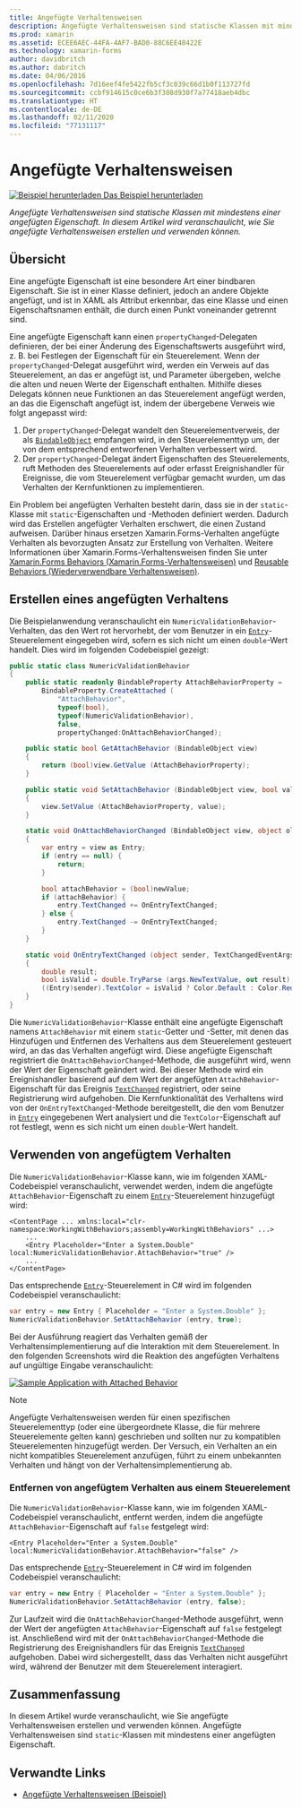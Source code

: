 ```yaml
---
title: Angefügte Verhaltensweisen
description: Angefügte Verhaltensweisen sind statische Klassen mit mindestens einer angefügten Eigenschaft. In diesem Artikel wird veranschaulicht, wie Sie angefügte Verhaltensweisen erstellen und verwenden können.
ms.prod: xamarin
ms.assetid: ECEE6AEC-44FA-4AF7-BAD0-88C6EE48422E
ms.technology: xamarin-forms
author: davidbritch
ms.author: dabritch
ms.date: 04/06/2016
ms.openlocfilehash: 7d16eef4fe5422fb5cf3c039c66d1b0f113727fd
ms.sourcegitcommit: ccbf914615c0ce6b3f308d930f7a77418aeb4dbc
ms.translationtype: HT
ms.contentlocale: de-DE
ms.lasthandoff: 02/11/2020
ms.locfileid: "77131117"
---
```

# <a name="attached-behaviors"></a>Angefügte Verhaltensweisen

[![Beispiel herunterladen](~/media/shared/download.png) Das Beispiel herunterladen](https://docs.microsoft.com/samples/xamarin/xamarin-forms-samples/behaviors-attachednumericvalidationbehavior)

_Angefügte Verhaltensweisen sind statische Klassen mit mindestens einer angefügten Eigenschaft. In diesem Artikel wird veranschaulicht, wie Sie angefügte Verhaltensweisen erstellen und verwenden können._

## <a name="overview"></a>Übersicht

Eine angefügte Eigenschaft ist eine besondere Art einer bindbaren Eigenschaft. Sie ist in einer Klasse definiert, jedoch an andere Objekte angefügt, und ist in XAML als Attribut erkennbar, das eine Klasse und einen Eigenschaftsnamen enthält, die durch einen Punkt voneinander getrennt sind.

Eine angefügte Eigenschaft kann einen `propertyChanged`-Delegaten definieren, der bei einer Änderung des Eigenschaftswerts ausgeführt wird, z. B. bei Festlegen der Eigenschaft für ein Steuerelement. Wenn der `propertyChanged`-Delegat ausgeführt wird, werden ein Verweis auf das Steuerelement, an das er angefügt ist, und Parameter übergeben, welche die alten und neuen Werte der Eigenschaft enthalten. Mithilfe dieses Delegats können neue Funktionen an das Steuerelement angefügt werden, an das die Eigenschaft angefügt ist, indem der übergebene Verweis wie folgt angepasst wird:

1. Der `propertyChanged`-Delegat wandelt den Steuerelementverweis, der als [`BindableObject`](xref:Xamarin.Forms.BindableObject) empfangen wird, in den Steuerelementtyp um, der von dem entsprechend entworfenen Verhalten verbessert wird.
1. Der `propertyChanged`-Delegat ändert Eigenschaften des Steuerelements, ruft Methoden des Steuerelements auf oder erfasst Ereignishandler für Ereignisse, die vom Steuerelement verfügbar gemacht wurden, um das Verhalten der Kernfunktionen zu implementieren.

Ein Problem bei angefügten Verhalten besteht darin, dass sie in der `static`-Klasse mit `static`-Eigenschaften und -Methoden definiert werden. Dadurch wird das Erstellen angefügter Verhalten erschwert, die einen Zustand aufweisen. Darüber hinaus ersetzen Xamarin.Forms-Verhalten angefügte Verhalten als bevorzugten Ansatz zur Erstellung von Verhalten. Weitere Informationen über Xamarin.Forms-Verhaltensweisen finden Sie unter [Xamarin.Forms Behaviors (Xamarin.Forms-Verhaltensweisen)](~/xamarin-forms/app-fundamentals/behaviors/creating.md) und [Reusable Behaviors (Wiederverwendbare Verhaltensweisen)](~/xamarin-forms/app-fundamentals/behaviors/reusable/index.md).

## <a name="creating-an-attached-behavior"></a>Erstellen eines angefügten Verhaltens

Die Beispielanwendung veranschaulicht ein `NumericValidationBehavior`-Verhalten, das den Wert rot hervorhebt, der vom Benutzer in ein [`Entry`](xref:Xamarin.Forms.Entry)-Steuerelement eingegeben wird, sofern es sich nicht um einen `double`-Wert handelt. Dies wird im folgenden Codebeispiel gezeigt:

```csharp
public static class NumericValidationBehavior
{
    public static readonly BindableProperty AttachBehaviorProperty =
        BindableProperty.CreateAttached (
            "AttachBehavior",
            typeof(bool),
            typeof(NumericValidationBehavior),
            false,
            propertyChanged:OnAttachBehaviorChanged);

    public static bool GetAttachBehavior (BindableObject view)
    {
        return (bool)view.GetValue (AttachBehaviorProperty);
    }

    public static void SetAttachBehavior (BindableObject view, bool value)
    {
        view.SetValue (AttachBehaviorProperty, value);
    }

    static void OnAttachBehaviorChanged (BindableObject view, object oldValue, object newValue)
    {
        var entry = view as Entry;
        if (entry == null) {
            return;
        }

        bool attachBehavior = (bool)newValue;
        if (attachBehavior) {
            entry.TextChanged += OnEntryTextChanged;
        } else {
            entry.TextChanged -= OnEntryTextChanged;
        }
    }

    static void OnEntryTextChanged (object sender, TextChangedEventArgs args)
    {
        double result;
        bool isValid = double.TryParse (args.NewTextValue, out result);
        ((Entry)sender).TextColor = isValid ? Color.Default : Color.Red;
    }
}
```

Die `NumericValidationBehavior`-Klasse enthält eine angefügte Eigenschaft namens `AttachBehavior` mit einem `static`-Getter und -Setter, mit denen das Hinzufügen und Entfernen des Verhaltens aus dem Steuerelement gesteuert wird, an das das Verhalten angefügt wird. Diese angefügte Eigenschaft registriert die `OnAttachBehaviorChanged`-Methode, die ausgeführt wird, wenn der Wert der Eigenschaft geändert wird. Bei dieser Methode wird ein Ereignishandler basierend auf dem Wert der angefügten `AttachBehavior`-Eigenschaft für das Ereignis [`TextChanged`](xref:Xamarin.Forms.InputView.TextChanged) registriert, oder seine Registrierung wird aufgehoben. Die Kernfunktionalität des Verhaltens wird von der `OnEntryTextChanged`-Methode bereitgestellt, die den vom Benutzer in [`Entry`](xref:Xamarin.Forms.Entry) eingegebenen Wert analysiert und die `TextColor`-Eigenschaft auf rot festlegt, wenn es sich nicht um einen `double`-Wert handelt.

## <a name="consuming-an-attached-behavior"></a>Verwenden von angefügtem Verhalten

Die `NumericValidationBehavior`-Klasse kann, wie im folgenden XAML-Codebeispiel veranschaulicht, verwendet werden, indem die angefügte `AttachBehavior`-Eigenschaft zu einem [`Entry`](xref:Xamarin.Forms.Entry)-Steuerelement hinzugefügt wird:

```xaml
<ContentPage ... xmlns:local="clr-namespace:WorkingWithBehaviors;assembly=WorkingWithBehaviors" ...>
    ...
    <Entry Placeholder="Enter a System.Double" local:NumericValidationBehavior.AttachBehavior="true" />
    ...
</ContentPage>
```

Das entsprechende [`Entry`](xref:Xamarin.Forms.Entry)-Steuerelement in C# wird im folgenden Codebeispiel veranschaulicht:

```csharp
var entry = new Entry { Placeholder = "Enter a System.Double" };
NumericValidationBehavior.SetAttachBehavior (entry, true);
```

Bei der Ausführung reagiert das Verhalten gemäß der Verhaltensimplementierung auf die Interaktion mit dem Steuerelement. In den folgenden Screenshots wird die Reaktion des angefügten Verhaltens auf ungültige Eingabe veranschaulicht:

[![](attached-images/screenshots-sml.png "Sample Application with Attached Behavior")](attached-images/screenshots.png#lightbox "Sample Application with Attached Behavior")

> [!NOTE]
> Angefügte Verhaltensweisen werden für einen spezifischen Steuerelementtyp (oder eine übergeordnete Klasse, die für mehrere Steuerelemente gelten kann) geschrieben und sollten nur zu kompatiblen Steuerelementen hinzugefügt werden. Der Versuch, ein Verhalten an ein nicht kompatibles Steuerelement anzufügen, führt zu einem unbekannten Verhalten und hängt von der Verhaltensimplementierung ab.

### <a name="removing-an-attached-behavior-from-a-control"></a>Entfernen von angefügtem Verhalten aus einem Steuerelement

Die `NumericValidationBehavior`-Klasse kann, wie im folgenden XAML-Codebeispiel veranschaulicht, entfernt werden, indem die angefügte `AttachBehavior`-Eigenschaft auf `false` festgelegt wird:

```xaml
<Entry Placeholder="Enter a System.Double" local:NumericValidationBehavior.AttachBehavior="false" />
```

Das entsprechende [`Entry`](xref:Xamarin.Forms.Entry)-Steuerelement in C# wird im folgenden Codebeispiel veranschaulicht:

```csharp
var entry = new Entry { Placeholder = "Enter a System.Double" };
NumericValidationBehavior.SetAttachBehavior (entry, false);
```

Zur Laufzeit wird die `OnAttachBehaviorChanged`-Methode ausgeführt, wenn der Wert der angefügten `AttachBehavior`-Eigenschaft auf `false` festgelegt ist. Anschließend wird mit der `OnAttachBehaviorChanged`-Methode die Registrierung des Ereignishandlers für das Ereignis [`TextChanged`](xref:Xamarin.Forms.InputView.TextChanged) aufgehoben. Dabei wird sichergestellt, dass das Verhalten nicht ausgeführt wird, während der Benutzer mit dem Steuerelement interagiert.

## <a name="summary"></a>Zusammenfassung

In diesem Artikel wurde veranschaulicht, wie Sie angefügte Verhaltensweisen erstellen und verwenden können. Angefügte Verhaltensweisen sind `static`-Klassen mit mindestens einer angefügten Eigenschaft.

## <a name="related-links"></a>Verwandte Links

- [Angefügte Verhaltensweisen (Beispiel)](https://docs.microsoft.com/samples/xamarin/xamarin-forms-samples/behaviors-attachednumericvalidationbehavior)
